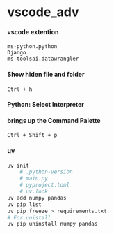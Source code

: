 # vscode_adv

#### vscode extention
`ms-python.python`<br>
`Django`<br>
`ms-toolsai.datawrangler`<br>

#### Show hiden file and folder 
`Ctrl + h`

#### Python: Select Interpreter
#### brings up the Command Palette
`Ctrl + Shift + p`

#### uv
```bash
uv init
    # .python-version
    # main.py
    # pyproject.toml
    # uv.lock
uv add numpy pandas
uv pip list
uv pip freeze > requirements.txt
# For unistall
uv pip uninstall numpy pandas
```
